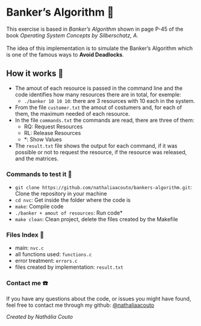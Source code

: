 # Banker’s Algorithm :money_with_wings:
This exercise is based in *Banker’s Algorithm* shown in page P-45 of the book *Operating System Concepts by Silberschatz, A.* \
\
The idea of this implementation is to simulate the Banker’s Algorithm which is one of the famous ways to **Avoid Deadlocks**. 

## How it works 🤔
- The amout of each resource is passed in the command line and the code identifies how many resources there are in total, for exemple:
  - `./banker 10 10 10`: there are 3 resources with 10 each in the system.
- From the file `customer.txt` the amout of costumers and, for each of them, the maximum needed of each resource.
- In the file `commands.txt` the commands are read, there are three of them:
  - RQ: Request Resources
  - RL: Release Resources
  - *: Show Values
- The `result.txt` file shows the output for each command, if it was possible or not to request the resource, if the resource was released, and the matrices.

### Commands to test it :pencil:
- `git clone https://github.com/nathaliaacouto/bankers-algorithm.git`: Clone the repository in your machine
- `cd nvc`: Get inside the folder where the code is
- `make`: Compile code
- `./banker + amout of resources`: Run code*
- `make clean`: Clean project, delete the files created by the Makefile

### Files Index :file_folder:
- main: `nvc.c`
- all functions used: `functions.c`
- error treatment: `errors.c`
- files created by implementation: `result.txt`

### Contact me :phone:
If you have any questions about the code, or issues you might have found, 
feel free to contact me through my github: [@nathaliaacouto](https://github.com/nathaliaacouto)

*Created by Nathália Couto*